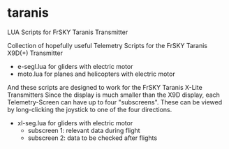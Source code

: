 # taranis
LUA Scripts for FrSKY Taranis Transmitter

Collection of hopefully useful Telemetry Scripts for the FrSKY Taranis X9D(+) Transmitter

- e-segl.lua  for gliders with electric motor
- moto.lua    for planes and helicopters with electric motor

And these scripts are designed to work for the FrSKY Taranis X-Lite Transmitters
Since the display is much smaller than the X9D display, each Telemetry-Screen can have up to four "subscreens". These can be viewed by long-clicking the joystick to one of the four directions.

- xl-seg.lua  for gliders with electric motor
  - subscreen 1: relevant data during flight
  - subscreen 2: data to be checked after flights